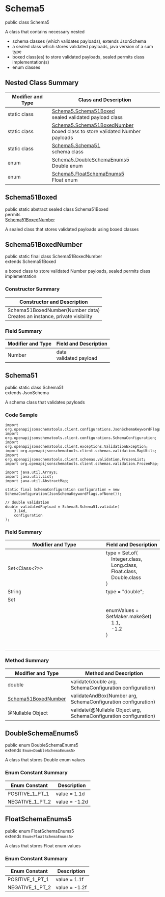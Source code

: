 # Schema5
public class Schema5

A class that contains necessary nested
- schema classes (which validates payloads), extends JsonSchema
- a sealed class which stores validated payloads, java version of a sum type
- boxed class(es) to store validated payloads, sealed permits class implementation(s)
- enum classes

## Nested Class Summary
| Modifier and Type | Class and Description |
| ----------------- | ---------------------- |
| static class | [Schema5.Schema51Boxed](#schema51boxed)<br> sealed validated payload class |
| static class | [Schema5.Schema51BoxedNumber](#schema51boxednumber)<br> boxed class to store validated Number payloads |
| static class | [Schema5.Schema51](#schema51)<br> schema class |
| enum | [Schema5.DoubleSchemaEnums5](#doubleschemaenums5)<br>Double enum |
| enum | [Schema5.FloatSchemaEnums5](#floatschemaenums5)<br>Float enum |

## Schema51Boxed
public static abstract sealed class Schema51Boxed<br>
permits<br>
[Schema51BoxedNumber](#schema51boxednumber)

A sealed class that stores validated payloads using boxed classes

## Schema51BoxedNumber
public static final class Schema51BoxedNumber<br>
extends Schema51Boxed

a boxed class to store validated Number payloads, sealed permits class implementation

### Constructor Summary
| Constructor and Description |
| --------------------------- |
| Schema51BoxedNumber(Number data)<br>Creates an instance, private visibility |

### Field Summary
| Modifier and Type | Field and Description |
| ----------------- | ---------------------- |
| Number | data<br>validated payload |

## Schema51
public static class Schema51<br>
extends JsonSchema

A schema class that validates payloads

### Code Sample
```
import org.openapijsonschematools.client.configurations.JsonSchemaKeywordFlags;
import org.openapijsonschematools.client.configurations.SchemaConfiguration;
import org.openapijsonschematools.client.exceptions.ValidationException;
import org.openapijsonschematools.client.schemas.validation.MapUtils;
import org.openapijsonschematools.client.schemas.validation.FrozenList;
import org.openapijsonschematools.client.schemas.validation.FrozenMap;

import java.util.Arrays;
import java.util.List;
import java.util.AbstractMap;

static final SchemaConfiguration configuration = new SchemaConfiguration(JsonSchemaKeywordFlags.ofNone());

// double validation
double validatedPayload = Schema5.Schema51.validate(
    3.14d,
    configuration
);
```

### Field Summary
| Modifier and Type | Field and Description |
| ----------------- | ---------------------- |
| Set<Class<?>> | type = Set.of(<br/>&nbsp;&nbsp;&nbsp;&nbsp;Integer.class,<br/>&nbsp;&nbsp;&nbsp;&nbsp;Long.class,<br/>&nbsp;&nbsp;&nbsp;&nbsp;Float.class,<br/>&nbsp;&nbsp;&nbsp;&nbsp;Double.class<br/>)<br/> |
| String | type = "double"; |
| Set<Object> | enumValues = SetMaker.makeSet(<br>&nbsp;&nbsp;&nbsp;&nbsp;1.1,<br>&nbsp;&nbsp;&nbsp;&nbsp;-1.2<br>)<br> |

### Method Summary
| Modifier and Type | Method and Description |
| ----------------- | ---------------------- |
| double | validate(double arg, SchemaConfiguration configuration) |
| [Schema51BoxedNumber](#schema51boxednumber) | validateAndBox(Number arg, SchemaConfiguration configuration) |
| @Nullable Object | validate(@Nullable Object arg, SchemaConfiguration configuration) |
## DoubleSchemaEnums5
public enum DoubleSchemaEnums5<br>
extends `Enum<DoubleSchemaEnums5>`

A class that stores Double enum values

### Enum Constant Summary
| Enum Constant | Description |
| ------------- | ----------- |
| POSITIVE_1_PT_1 | value = 1.1d |
| NEGATIVE_1_PT_2 | value = -1.2d |

## FloatSchemaEnums5
public enum FloatSchemaEnums5<br>
extends `Enum<FloatSchemaEnums5>`

A class that stores Float enum values

### Enum Constant Summary
| Enum Constant | Description |
| ------------- | ----------- |
| POSITIVE_1_PT_1 | value = 1.1f |
| NEGATIVE_1_PT_2 | value = -1.2f |
